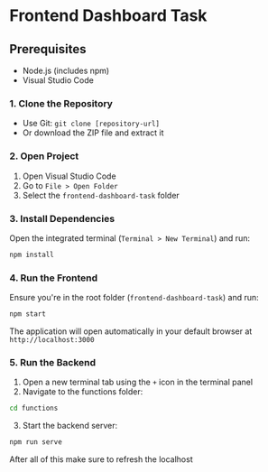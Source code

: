 # Frontend Dashboard Task

## Prerequisites
- Node.js (includes npm)
- Visual Studio Code

### 1. Clone the Repository
- Use Git: `git clone [repository-url]`
- Or download the ZIP file and extract it

### 2. Open Project
1. Open Visual Studio Code
2. Go to `File > Open Folder`
3. Select the `frontend-dashboard-task` folder

### 3. Install Dependencies
Open the integrated terminal (`Terminal > New Terminal`) and run:
```bash
npm install
```
### 4. Run the Frontend
Ensure you're in the root folder (`frontend-dashboard-task`) and run:
```bash
npm start
```
The application will open automatically in your default browser at `http://localhost:3000`


### 5. Run the Backend
1. Open a new terminal tab using the `+` icon in the terminal panel
2. Navigate to the functions folder:
```bash
cd functions
```
3. Start the backend server:
```bash
npm run serve
```

After all of this make sure to refresh the localhost
